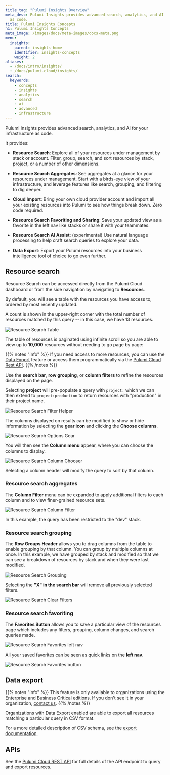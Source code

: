 ```yaml
---
title_tag: "Pulumi Insights Overview"
meta_desc: Pulumi Insights provides advanced search, analytics, and AI for your infrastructure
  as code.
title: Pulumi Insights Concepts
h1: Pulumi Insights Concepts
meta_image: /images/docs/meta-images/docs-meta.png
menu:
  insights:
    parent: insights-home
    identifier: insights-concepts
    weight: 2
aliases:
  - /docs/intro/insights/
  - /docs/pulumi-cloud/insights/
search:
  keywords:
    - concepts
    - insights
    - analytics
    - search
    - ai
    - advanced
    - infrastructure
---
```


Pulumi Insights provides advanced search, analytics, and AI for your infrastructure as code.

It provides:

- **Resource Search**: Explore all of your resources under management by stack or account.
  Filter, group, search, and sort resources by stack, project, or a number of other dimensions.

- **Resource Search Aggregates**: See aggregates at a glance for your resources under management.
  Start with a birds-eye view of your infrastructure, and leverage features like search, grouping, and filtering to dig deeper.

- **Cloud Import**: Bring your own cloud provider account and import all your existing resources into Pulumi to see how things break down. Zero code required.

- **Resource Search Favoriting and Sharing**: Save your updated view as a favorite in the left nav like stacks or share it with your teammates.

- **Resource Search AI Assist**: (experimental) Use natural language processing to help craft search queries to explore your data.

- **Data Export**: Export your Pulumi resources into your business intelligence tool of choice to go even further.

## Resource search

Resource Search can be accessed directly from the Pulumi Cloud dashboard or from the side navigation by navigating to **Resources**.

By default, you will see a table with the resources you have access to, ordered by most recently updated.

A count is shown in the upper-right corner with the total number of resources matched by this query -- in this case, we have 13 resources.

![Resource Search Table](/docs/insights/assets/search-table-v2.png)

The table of resources is paginated using infinite scroll so you are able to view up to **10,000** resources without needing to go page by page:

{{% notes "info" %}}
If you need access to more resources, you can use the [Data Export](/docs/insights/export/) feature or access them programmatically via the [Pulumi Cloud Rest API](/docs/pulumi-cloud/cloud-rest-api#resource-search).
{{% /notes %}}

Use the **search bar**, **row grouping**, or **column filters** to refine the resources displayed on the page.

Selecting **project** will pre-populate a query with `project:` which we can then extend to `project:production` to return resources with "production" in their project name.

![Resource Search Filter Helper](/docs/insights/assets/search-filter-helper.png)

The columns displayed on results can be modified to show or hide information by selecting the **gear icon** and clicking the **Choose columns**.

![Resource Search Options Gear](/docs/insights/assets/gear-icon-dropdown.png)

You will then see the **Column menu** appear, where you can choose the columns to display.

![Resource Search Column Chooser](/docs/insights/assets/column-chooser.png)

Selecting a column header will modify the query to sort by that column.

### Resource search aggregates

The **Column Filter** menu can be expanded to apply additional filters to each column and to view finer-grained resource sets.

![Resource Search Column Filter](/docs/insights/assets/column-filter.png)

In this example, the query has been restricted to the "dev" stack.

### Resource search grouping

The **Row Groups Header** allows you to drag columns from the table to enable grouping by that column. You can group by multiple columns at once. In this example, we have grouped by stack and modified so that we can see a breakdown of resources by stack and when they were last modified.

![Resource Search Grouping](/docs/insights/assets/resource-search-grouping.png)

Selecting the **"X" in the search bar** will remove all previously selected filters.

![Resource Search Clear Filters](/docs/insights/assets/clear-search.png)

### Resource search favoriting

The **Favorites Button** allows you to save a particular view of the resources page which includes any filters, grouping, column changes, and search queries made.

![Resource Search Favorites left nav](/docs/insights/assets/favorites-left-nav.png)

All your saved favorites can be seen as quick links on the **left nav**.

![Resource Search Favorites button](/docs/insights/assets/favorites-button.png)

## Data export

{{% notes "info" %}}
This feature is only available to organizations using the Enterprise and Business Critical editions.
If you don't see it in your organization, [contact us](/contact?form=sales).
{{% /notes %}}

Organizations with Data Export enabled are able to export all resources matching a particular query in CSV format.

For a more detailed description of CSV schema, see the [export documentation](/docs/insights/export/).

## APIs

See the [Pulumi Cloud REST API](/docs/pulumi-cloud/cloud-rest-api#resource-search) for full details of the API endpoint to query and export resources.
